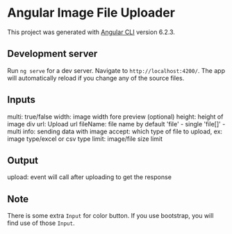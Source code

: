# Angular Image File Uploader

This project was generated with [Angular CLI](https://github.com/angular/angular-cli) version 6.2.3.

## Development server

Run `ng serve` for a dev server. Navigate to `http://localhost:4200/`. The app will automatically reload if you change any of the source files.

## Inputs

multi: true/false
width: image width fore preview (optional)
height: height of image div 
url: Upload url
fileName: file name by default 'file' - single 'file[]' - multi 
info: sending data with image
accept: which type of file to upload, ex: image type/excel or csv type
limit: image/file size limit 

## Output

upload: event will call after uploading to get the response

## Note 

There is some extra `Input` for color button. If you use bootstrap, you will find use of those `Input`.

